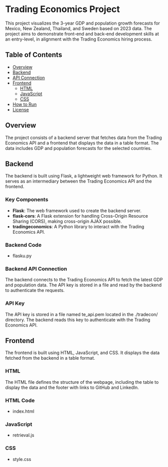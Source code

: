 # Trading Economics Project

This project visualizes the 3-year GDP and population growth forecasts for Mexico, New Zealand, Thailand, and Sweden based on 2023 data. The project aims to demonstrate front-end and back-end development skills at an entry-level, in alignment with the Trading Economics hiring process.

## Table of Contents

- [Overview](#overview)
- [Backend](#backend)
- [API Connection](#api-connection)
- [Frontend](#frontend)
  - [HTML](#html)
  - [JavaScript](#javascript)
  - [CSS](#css)
- [How to Run](#how-to-run)
- [License](#license)

## Overview

The project consists of a backend server that fetches data from the Trading Economics API and a frontend that displays the data in a table format. The data includes GDP and population forecasts for the selected countries.

## Backend

The backend is built using Flask, a lightweight web framework for Python. It serves as an intermediary between the Trading Economics API and the frontend.

### Key Components

- **Flask**: The web framework used to create the backend server.
- **flask-cors**: A Flask extension for handling Cross-Origin Resource Sharing (CORS), making cross-origin AJAX possible.
- **tradingeconomics**: A Python library to interact with the Trading Economics API.

### Backend Code
- flasku.py

### Backend API Connection

The backend connects to the Trading Economics API to fetch the latest GDP and population data. The API key is stored in a file and read by the backend to authenticate the requests.

### API Key
The API key is stored in a file named te_api.pem located in the ./tradecon/ directory. The backend reads this key to authenticate with the Trading Economics API.

## Frontend
The frontend is built using HTML, JavaScript, and CSS. It displays the data fetched from the backend in a table format.

### HTML
The HTML file defines the structure of the webpage, including the table to display the data and the footer with links to GitHub and LinkedIn.

### HTML Code
- index.html

### JavaScript
- retrieval.js

### CSS
- style.css